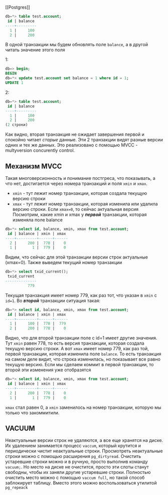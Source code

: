 [[Postgres]]

```sql
db=*> table test.account;
 id | balance
----+---------
  1 |     100
  2 |     200
```

В одной транзакции мы будем обновлять поле `balance`, а в другой читать значение этого поля

1:
```sql
db=> begin;
BEGIN
db=*> update test.account set balance = 1 where id = 1;
UPDATE 1
```
2:
```sql
db=*> table test.account;
 id | balance
----+---------
  1 |     100
  2 |     200
(2 строки)
```
Как видно, вторая транзакция не ожидает завершения первой и спокойно читает *старые* данные. 
Эти 2 транзакции видят разные версии одних и тех же данных. Это реализовано с помощью MVCC - multyversion concurently control. 
## Механизм MVCC
Такая многоверсионность и понимание постгреса, что показывать, а что нет, достигается через номера транзакций и поля `xmin` и `xmax`. 
- `xmin` - тут лежит номер транзакции, которая создала текущую версию строки
- `xmax` - тут лежит номер транзакции, которая изменила или удалила версию строки. Если `xmax=0`, то сейчас актуальная версия
Посмотрим, какие xmin и xmax у ***первой*** транзакции, которая изменяла поле balance
```sql
db=*> select id, balance, xmin, xmax from test.account;
 id | balance | xmin | xmax
----+---------+------+------
  2 |     200 |  778 |    0
  1 |       1 |  779 |    0
```
Видим, что сейчас для этой транзакции версии строк актуальные (xmax=0). Также выведем текущий номер транзакции
```sql
db=*> select txid_current();
 txid_current
--------------
          779
```
Текущая транзакция имеет номер 779, как раз тот, что указан в `xmin` с `id=1`.
Во ***второй*** транзакции  ситуация такая:
```sql
db=*> select id, balance, xmin, xmax from test.account;
 id | balance | xmin | xmax
----+---------+------+------
  1 |     100 |  778 |  779
  2 |     200 |  778 |    0
```
Видно, что для второй транзакции поле с id=1 имеет другие значения. Тут `xmin` равен 778, то есть версия транзакции, которая создала текущую версию строки. А вот `xmax` имеет номер 779, как раз той, первой транзакции, которая изменила поле `balance`. То есть транзакция на самом деле видит, что строка изменилась, но показывает все равно текущую версию.
Если мы сделаем коммит в первой транзакции, то второй эти изменения уже отобразятся
```sql
db=*> select id, balance, xmin, xmax from test.account;
 id | balance | xmin | xmax
----+---------+------+------
  2 |     200 |  778 |    0
  1 |       1 |  779 |    0
```
`xmax` стал равен 0, а `xmin` заменилось на номер транзакции, которую мы только что закоммитили.
## VACUUM
Неактуальные версии строк не удаляются, а все еще хранятся на диске. Их удалением занимается процесс `vaccum`, который крутится и периодически чистит неактуальные строки. Просмотреть неактуальные строки можно с помощью расширения `pg_dirtyread`. 
Очистить устаревшие строки можно и в ручную, просто выполнив команду `vacuum;`. Но место на диске не очистится, просто эти слоты станут свободны, чтобы их заняли другие устаревшие строки.
Полностью очистить место можно с помощью `vaccum full`, но такой способ заблокирует таблицу. Вместо этого можно воспользоваться утилитой `pg_repeack`